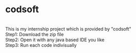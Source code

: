 # codsoft
<br>
This is my internship project which is provided by "codsoft"
<br>
Step1: Download the zip file<br>
Step2: Open it with any java based IDE you like<br>
Step3: Run each code indivisually 
